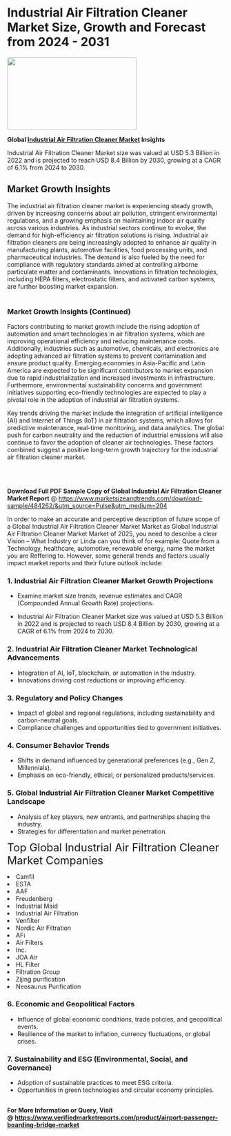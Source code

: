 <H1>Industrial Air Filtration Cleaner Market Size, Growth and Forecast from 2024 - 2031</H1><img class="aligncenter size-medium wp-image-584254" src="https://thirdeyenews.in/wp-content/uploads/2024/09/Global-Market-Research-300x168.jpeg" alt="" width="300" height="168" /><p><strong>Global&nbsp;<a href="https://www.marketsizeandtrends.com/download-sample/484262/&amp;utm_source=Pulse&amp;utm_medium=204">Industrial Air Filtration Cleaner Market</a> Insights</strong></p><p>Industrial Air Filtration Cleaner Market size was valued at USD 5.3 Billion in 2022 and is projected to reach USD 8.4 Billion by 2030, growing at a CAGR of 6.1% from 2024 to 2030.</p><p><h2>Market Growth Insights</h2> <p>The industrial air filtration cleaner market is experiencing steady growth, driven by increasing concerns about air pollution, stringent environmental regulations, and a growing emphasis on maintaining indoor air quality across various industries. As industrial sectors continue to evolve, the demand for high-efficiency air filtration solutions is rising. Industrial air filtration cleaners are being increasingly adopted to enhance air quality in manufacturing plants, automotive facilities, food processing units, and pharmaceutical industries. The demand is also fueled by the need for compliance with regulatory standards aimed at controlling airborne particulate matter and contaminants. Innovations in filtration technologies, including HEPA filters, electrostatic filters, and activated carbon systems, are further boosting market expansion. <br><br> <h3>Market Growth Insights (Continued)</h3> <p>Factors contributing to market growth include the rising adoption of automation and smart technologies in air filtration systems, which are improving operational efficiency and reducing maintenance costs. Additionally, industries such as automotive, chemicals, and electronics are adopting advanced air filtration systems to prevent contamination and ensure product quality. Emerging economies in Asia-Pacific and Latin America are expected to be significant contributors to market expansion due to rapid industrialization and increased investments in infrastructure. Furthermore, environmental sustainability concerns and government initiatives supporting eco-friendly technologies are expected to play a pivotal role in the adoption of industrial air filtration systems.</p> <p>Key trends driving the market include the integration of artificial intelligence (AI) and Internet of Things (IoT) in air filtration systems, which allows for predictive maintenance, real-time monitoring, and data analytics. The global push for carbon neutrality and the reduction of industrial emissions will also continue to favor the adoption of cleaner air technologies. These factors combined suggest a positive long-term growth trajectory for the industrial air filtration cleaner market.</p> <br><br></p><p><span class=""><strong>Download Full PDF Sample Copy of Global Industrial Air Filtration Cleaner Market Report</strong> @ <a href="https://www.marketsizeandtrends.com/download-sample/484262/&amp;utm_source=Pulse&amp;utm_medium=204" target="_blank">https://www.marketsizeandtrends.com/download-sample/484262/&amp;utm_source=Pulse&amp;utm_medium=204</a></span></p><p>In order to make an accurate and perceptive description of future scope of a Global&nbsp;Industrial Air Filtration Cleaner Market Market as Global&nbsp;Industrial Air Filtration Cleaner Market Market of 2025, you need to describe a clear Vision &ndash; What Industry or Linda can you think of for example: Quote from a Technology, healthcare, automotive, renewable energy, name the market you are Reffering to. However, some general trends and factors usually impact market reports and their future outlook include:</p><h3>1.&nbsp;<strong>Industrial Air Filtration Cleaner Market Growth Projections</strong></h3><ul><li>Examine market size trends, revenue estimates and CAGR (Compounded Annual Growth Rate) projections.</li><li><p>Industrial Air Filtration Cleaner Market size was valued at USD 5.3 Billion in 2022 and is projected to reach USD 8.4 Billion by 2030, growing at a CAGR of 6.1% from 2024 to 2030.</p></li></ul><h3>2.&nbsp;<strong>Industrial Air Filtration Cleaner Market Technological Advancements</strong></h3><ul><li>Integration of AI, IoT, blockchain, or automation in the industry.</li><li>Innovations driving cost reductions or improving efficiency.</li></ul><h3>3.&nbsp;<strong>Regulatory and Policy Changes</strong></h3><ul><li>Impact of global and regional regulations, including sustainability and carbon-neutral goals.</li><li>Compliance challenges and opportunities tied to government initiatives.</li></ul><h3>4.&nbsp;<strong>Consumer Behavior Trends</strong></h3><ul><li>Shifts in demand influenced by generational preferences (e.g., Gen Z, Millennials).</li><li>Emphasis on eco-friendly, ethical, or personalized products/services.</li></ul><h3>5.&nbsp;<strong>Global Industrial Air Filtration Cleaner Market Competitive Landscape</strong></h3><ul><li>Analysis of key players, new entrants, and partnerships shaping the industry.</li><li>Strategies for differentiation and market penetration.</li></ul><p data-pm-slice="1 1 []"><span style="color: inherit; font-family: inherit; font-size: 25px;">Top Global Industrial Air Filtration Cleaner Market Companies</span></p><div class="" data-test-id=""><p><li>Camfil</li><li> ESTA</li><li> AAF</li><li> Freudenberg</li><li> Industrial Maid</li><li> Industrial Air Filtration</li><li> Venfilter</li><li> Nordic Air Filtration</li><li> AFi</li><li> Air Filters</li><li> Inc.</li><li> JOA Air</li><li> HL Filter</li><li> Filtration Group</li><li> Zijing purification</li><li> Neosaurus Purification</li></p></div><h3>6.&nbsp;<strong>Economic and Geopolitical Factors</strong></h3><ul><li>Influence of global economic conditions, trade policies, and geopolitical events.</li><li>Resilience of the market to inflation, currency fluctuations, or global crises.</li></ul><h3>7.&nbsp;<strong>Sustainability and ESG (Environmental, Social, and Governance)</strong></h3><ul><li>Adoption of sustainable practices to meet ESG criteria.</li><li>Opportunities in green technologies and circular economy principles.</li></ul><h2><strong style="font-size: 14px;">For More Information or Query, Visit @&nbsp;</strong><a style="background-color: #ffffff; font-size: 14px;" href="https://www.marketsizeandtrends.com/report/industrial-air-filtration-cleaner-market/" target="_blank">https://www.verifiedmarketreports.com/product/airport-passenger-boarding-bridge-market</a></h2>
